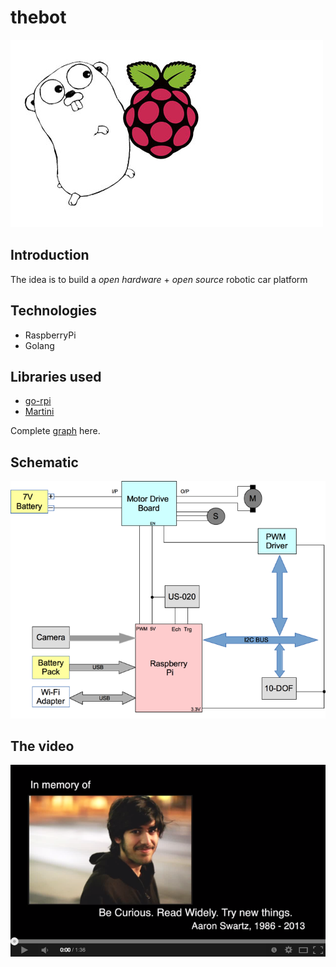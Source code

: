 # thebot

![Gopher love Pi](doc/gopher_love_pi.jpg)

## Introduction

The idea is to build a *open hardware* + *open source* robotic car platform

## Technologies

* RaspberryPi
* Golang

## Libraries used

* [go-rpi](https://github.com/kidoman/embd)
* [Martini](https://github.com/codegangsta/martini)

Complete [graph](http://godoc.org/github.com/thebot/thebot/src/firmware?import-graph) here.

## Schematic

![Block schematic](doc/schematic.png)

## The video

[![Screenshot](doc/youtube.png)](https://www.youtube.com/watch?v=iMXjkZ4B3EM)
